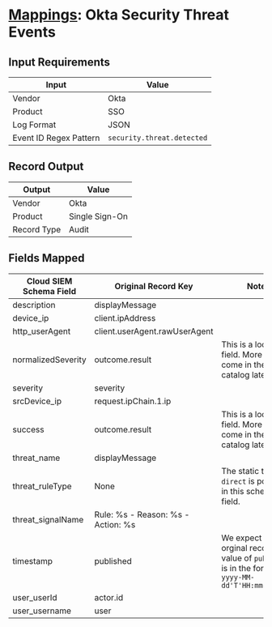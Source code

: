 # [Mappings](README.md): Okta Security Threat Events

## Input Requirements

|Input|Value|
|-----|-----|
|Vendor|Okta|
|Product|SSO|
|Log Format|JSON|
|Event ID Regex Pattern|`security.threat.detected`|

## Record Output

|Output|Value|
|------|-----|
|Vendor|Okta|
|Product|Single Sign-On|
|Record Type|Audit|

## Fields Mapped

|Cloud SIEM Schema Field|Original Record Key|Notes|
|-----------------------|-------------------|-----|
|description|displayMessage||
|device_ip|client.ipAddress||
|http_userAgent|client.userAgent.rawUserAgent||
|normalizedSeverity|outcome.result|This is a lookup field. More info to come in the catalog later...|
|severity|severity||
|srcDevice_ip|request.ipChain.1.ip||
|success|outcome.result|This is a lookup field. More info to come in the catalog later...|
|threat_name|displayMessage||
|threat_ruleType|None|The static text `direct` is populated in this schema field.|
|threat_signalName|Rule: %s - Reason: %s - Action: %s||
|timestamp|published|We expect the orginal record value of `published` is in the format `yyyy-MM-dd'T'HH:mm:ss.SSSZ`|
|user_userId|actor.id||
|user_username|user||

